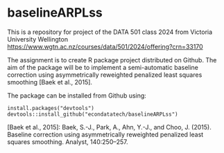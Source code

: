 # baselineARPLss

This is a repository for project of the DATA 501 class 2024 from Victoria University Wellington
https://www.wgtn.ac.nz/courses/data/501/2024/offering?crn=33170

The assignment is to create R package project distributed on Github.
The aim of the package will be to implement a semi-automatic baseline correction using asymmetrically reweighted penalized least squares smoothing [Baek et al., 2015].

The package can be installed from Github using:

```{r, eval=FALSE}
install.packages("devtools")
devtools::install_github("econdatatech/baselineARPLss") 
```


[Baek et al., 2015]: Baek, S.-J., Park, A., Ahn, Y.-J., and Choo, J. (2015). Baseline correction
using asymmetrically reweighted penalized least squares smoothing. Analyst, 140:250–257.
